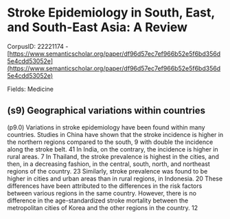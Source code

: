 # Stroke Epidemiology in South, East, and South-East Asia: A Review

CorpusID: 22221174 - [https://www.semanticscholar.org/paper/df96d57ec7ef966b52e5f6bd356d5e4cdd53052e](https://www.semanticscholar.org/paper/df96d57ec7ef966b52e5f6bd356d5e4cdd53052e)

Fields: Medicine

## (s9) Geographical variations within countries
(p9.0) Variations in stroke epidemiology have been found within many countries. Studies in China have shown that the stroke incidence is higher in the northern regions compared to the south, 9 with double the incidence along the stroke belt. 41 In India, on the contrary, the incidence is higher in rural areas. 7 In Thailand, the stroke prevalence is highest in the cities, and then, in a decreasing fashion, in the central, south, north, and northeast regions of the country. 23 Similarly, stroke prevalence was found to be higher in cities and urban areas than in rural regions, in Indonesia. 20 These differences have been attributed to the differences in the risk factors between various regions in the same country. However, there is no difference in the age-standardized stroke mortality between the metropolitan cities of Korea and the other regions in the country. 12
